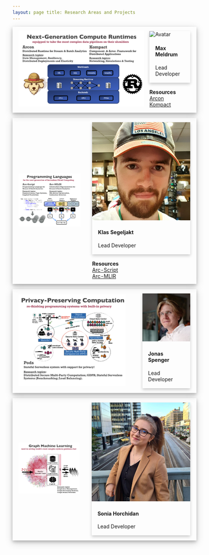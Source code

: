 ```yaml
---
layout: page title: Research Areas and Projects
---
```

<style>
.card {
  /* Add shadows to create the "card" effect */
  box-shadow: 0 4px 8px 0 rgba(0,0,0,0.2);
  transition: 0.3s;
}

.container {
  padding: 2px 16px;
}

.shadow {
    box-shadow: 0 4px 8px 0 rgba(0, 0, 0, 0.2), 0 6px 20px 0 rgba(0, 0, 0, 0.19);
    padding: 10px;
}
</style>

<table class="shadow">
<thead>
  <tr width="55%">
    <td rowspan="2"><img src="/assets/images/projects/runtime.png" width="100%"></td>
    <td style="margin: 0 auto">
        <div class="card">
          <img src="/assets/images/people/max.jpg" alt="Avatar" style="width:100%">
          <div class="container">
            <h4><b>Max Meldrum</b></h4>
            <p>Lead Developer</p>
          </div>
        </div>
        <br>
        <b>Resources</b>
        <br>
        <a href="https://github.com/cda-group/arcon">Arcon</a><br>
        <a href="https://github.com/kompics/kompact">Kompact</a><br>
    </td>
  </tr>
</thead>
</table>


<table class="shadow">
<thead>
  <tr width="55%">
    <td rowspan="2"><img src="/assets/images/projects/language.png" width="90%"></td>
    <td style="margin: 0 auto">
        <div class="card">
          <img src="/assets/images/people/klas.jpg" alt="Avatar" style="width:100%">
          <div class="container">
            <h4><b>Klas Segeljakt</b></h4>
            <p>Lead Developer</p>
          </div>
        </div>
        <br>
        <b>Resources</b>
        <br>
        <a href="https://github.com/cda-group/arc/arc-script">Arc-Script</a><br>
        <a href="https://github.com/cda-group/arc/arc-mlir">Arc-MLIR</a><br>
    </td>
  </tr>
</thead>
</table>


<table class="shadow">
<thead>
  <tr width="55%">
    <td rowspan="2"><img src="/assets/images/projects/privacy.png" width="90%"></td>
    <td style="margin: 0 auto">
        <div class="card">
          <img src="/assets/images/people/jonas.jpg" alt="Avatar" style="width:100%">
          <div class="container">
            <h4><b>Jonas Spenger</b></h4>
            <p>Lead Developer</p>
          </div>
        </div>
    </td>
  </tr>
</thead>
</table>

<table class="shadow">
<thead>
  <tr width="55%">
    <td rowspan="2"><img src="/assets/images/projects/graphs.png" width="90%"></td>
    <td style="margin: 0 auto">
        <div class="card">
          <img src="/assets/images/people/sonia.jpg" alt="Avatar" style="width:100%">
          <div class="container">
            <h4><b>Sonia Horchidan</b></h4>
            <p>Lead Developer</p>
          </div>
        </div>
    </td>
  </tr>
</thead>
</table>
